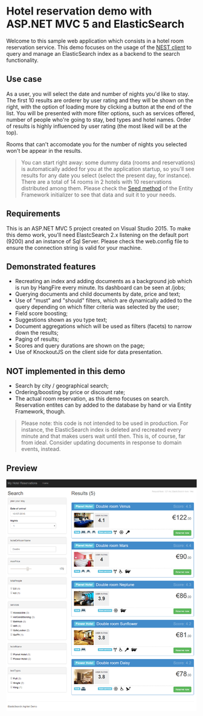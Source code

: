 Hotel reservation demo with ASP.NET MVC 5 and ElasticSearch 
===========================================================

Welcome to this sample web application which consists in a hotel room reservation service.
This demo focuses on the usage of the [NEST client](https://www.elastic.co/guide/en/elasticsearch/client/net-api/2.x/nest.html) to query and manage an ElasticSearch index as a backend to the search functionality.

Use case
--------
As a user, you will select the date and number of nights you'd like to stay. The first 10 results are orderer by user rating and they will be shown on the right, with the option of loading more by clicking a button at the end of the list.
You will be presented with more filter options, such as services offered, number of people who're going to stay, bed types and hotel names. Order of results is highly influenced by user rating (the most liked will be at the top).

Rooms that can't accomodate you for the number of nights you selected won't be appear in the results.

> You can start right away: some dummy data (rooms and reservations) is automatically added for you at the application startup, so you'll see results for any date you select (select the present day, for instance). There are a total of 14 rooms in 2 hotels with 10 reservations distributed among them. Please check the [Seed method](https://github.com/BrightSoul/ElasticSearchAspNetHotelReservations/blob/master/AspNetElasticSearchDemo/Services/HotelReservationInitializer.cs#L14) of the Entity Framework initializer to see that data and suit it to your needs.

Requirements
------------
This is an ASP.NET MVC 5 project created on Visual Studio 2015. To make this demo work, you'll need ElastcSearch 2.x listening on the default port (9200) and an instance of Sql Server.
Please check the web.config file to ensure the connection string is valid for your machine.

Demonstrated features
---------------------
* Recreating an index and adding documents as a background job which is run by HangFire every minute. Its dashboard can be seen at /jobs;
* Querying documents and child documents by date, price and text;
* Use of "must" and "should" filters, which are dynamically added to the query depending on which filter criteria was selected by the user;
* Field score boosting;
* Suggestions shown as you type text;
* Document aggregations which will be used as filters (facets) to narrow down the results; 
* Paging of results;
* Scores and query durations are shown on the page;
* Use of KnockoutJS on the client side for data presentation.

NOT implemented in this demo
--------------------------------------
* Search by city / geographical search;
* Ordering/boosting by price or discount rate;
* The actual room reservation, as this demo focuses on search. Reservation entites can by added to the database by hand or via Entity Framework, though.

> Please note: this code is not intended to be used in production. For instance, the ElasticSearch index is deleted and recreated every minute and that makes users wait until then. This is, of course, far from ideal. Consider updating documents in response to domain events, instead.

Preview
-------
![Preview image](./hotel-reservations-elastic-search.png)